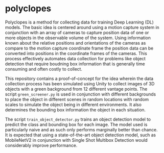# polyclopes
Polyclopes is a method for collecting data for training Deep Learning (DL) models. The basic idea is centered around using a motion capture system in conjunction with an array of cameras to capture position data of one or more objects in the observable volume of the system. Using information known about the relative positions and orientations of the cameras as compare to the motion capture coordinate frame the position data can be converted into positions in the coordinate frames of the cameras. This process effectively automates data collection for problems like object detection that require boudning box information that is generally time consuming and often costly to collect.

This repository contains a proof-of-concept for the idea wherein the data collection process has been simulated using Unity to collect images of 3D objects with a green background from 12 different vantage points. The script `green_screener.py` is used in conjunction with different backgrounds to place the object in different scenes in random locations with random scales to simulate the object being in different environments. It also determines the bounding box information the object in each situation.

The script `train_object_detector.py` trains an object detection model to predict the class and bounding box for each image. The model used is particularly naive and as such only performs marginally better than chance. It is expected that using a state-of-the-art object detection model, such as MobileNetV2 in conjunction with Single Shot Multibox Detection would considerably improve performance.
